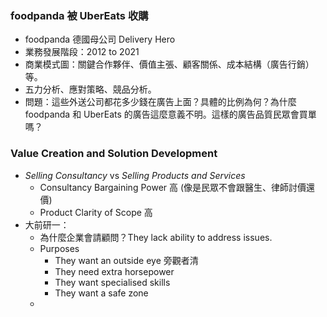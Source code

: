 
### foodpanda 被 UberEats 收購

* foodpanda 德國母公司 Delivery Hero
* 業務發展階段：2012 to 2021
* 商業模式圖：關鍵合作夥伴、價值主張、顧客關係、成本結構（廣告行銷）等。
* 五力分析、應對策略、競品分析。
* 問題：這些外送公司都花多少錢在廣告上面？具體的比例為何？為什麼 foodpanda 和 UberEats 的廣告這麼意義不明。這樣的廣告品質民眾會買單嗎？

### Value Creation and Solution Development

* *Selling Consultancy* vs *Selling Products and Services*
	* Consultancy Bargaining Power 高 (像是民眾不會跟醫生、律師討價還價)
	* Product Clarity of Scope 高
* 大前研一：
	* 為什麼企業會請顧問？They lack ability to address issues. 
	* Purposes
		* They want an outside eye 旁觀者清
		* They need extra horsepower
		* They want specialised skills
		* They want a safe zone
	* 